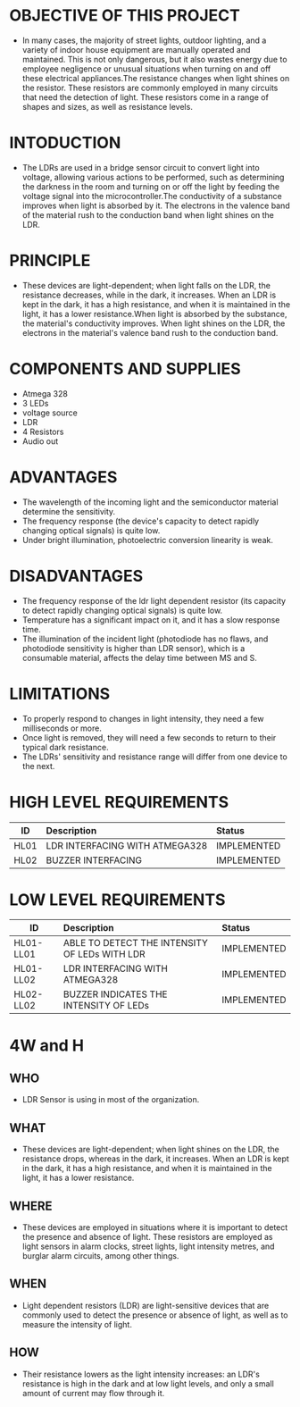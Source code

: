 # OBJECTIVE OF THIS PROJECT
 * In many cases, the majority of street lights, outdoor lighting, and a variety of indoor house equipment are manually operated and maintained. This is not only dangerous, but it also wastes energy due to employee negligence or unusual situations when turning on and off these electrical appliances.The resistance changes when light shines on the resistor. These resistors are commonly employed in many circuits that need the detection of light. These resistors come in a range of shapes and sizes, as well as resistance levels.


# INTODUCTION
 * The LDRs are used in a bridge sensor circuit to convert light into voltage, allowing various actions to be performed, such as determining the darkness in the room and turning on or off the light by feeding the voltage signal into the microcontroller.The conductivity of a substance improves when light is absorbed by it. The electrons in the valence band of the material rush to the conduction band when light shines on the LDR.


# PRINCIPLE
 * These devices are light-dependent; when light falls on the LDR, the resistance decreases, while in the dark, it increases. When an LDR is kept in the dark, it has a high resistance, and when it is maintained in the light, it has a lower resistance.When light is absorbed by the substance, the material's conductivity improves. When light shines on the LDR, the electrons in the material's valence band rush to the conduction band.

# COMPONENTS AND SUPPLIES
 * Atmega 328
 * 3 LEDs
 * voltage source
 * LDR
 * 4 Resistors
 * Audio out

# ADVANTAGES 
 * The wavelength of the incoming light and the semiconductor material determine the sensitivity.
 * The frequency response (the device's capacity to detect rapidly changing optical signals) is quite low.
 * Under bright illumination, photoelectric conversion linearity is weak.

# DISADVANTAGES
 * The frequency response of the ldr light dependent resistor (its capacity to detect rapidly changing optical signals) is quite low.
 * Temperature has a significant impact on it, and it has a slow response time.
 * The illumination of the incident light (photodiode has no flaws, and photodiode sensitivity is higher than LDR sensor), which is a consumable material, affects the delay time between MS and S.

# LIMITATIONS
 * To properly respond to changes in light intensity, they need a few milliseconds or more.
 * Once light is removed, they will need a few seconds to return to their typical dark resistance. 
 * The LDRs' sensitivity and resistance range will differ from one device to the next.

# HIGH LEVEL REQUIREMENTS
| ID | Description | Status |
| ---|:------------|:-------|
| HL01 | LDR INTERFACING WITH ATMEGA328 | IMPLEMENTED |
| HL02 | BUZZER INTERFACING | IMPLEMENTED |

# LOW LEVEL REQUIREMENTS
| ID | Description | Status |
| ---|:------------|:-------|
| HL01-LL01 | ABLE TO DETECT THE INTENSITY OF LEDs WITH LDR | IMPLEMENTED |
| HL01-LL02 | LDR INTERFACING WITH ATMEGA328 | IMPLEMENTED |
| HL02-LL02 | BUZZER INDICATES THE INTENSITY OF LEDs	| IMPLEMENTED

# 4W and H

## WHO
* LDR Sensor is using in most of the organization.

## WHAT
* These devices are light-dependent; when light shines on the LDR, the resistance drops, whereas in the dark, it increases. When an LDR is kept in the dark, it has a high resistance, and when it is maintained in the light, it has a lower resistance.

## WHERE
* These devices are employed in situations where it is important to detect the presence and absence of light. These resistors are employed as light sensors in alarm clocks, street lights, light intensity metres, and burglar alarm circuits, among other things.

## WHEN
* Light dependent resistors (LDR) are light-sensitive devices that are commonly used to detect the presence or absence of light, as well as to measure the intensity of light.

## HOW
* Their resistance lowers as the light intensity increases: an LDR's resistance is high in the dark and at low light levels, and only a small amount of current may flow through it.








